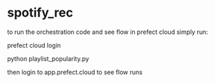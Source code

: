 # spotify_rec

to run the orchestration code and see flow in prefect cloud simply run:

prefect cloud login

python playlist_popularity.py

then login to app.prefect.cloud to see flow runs